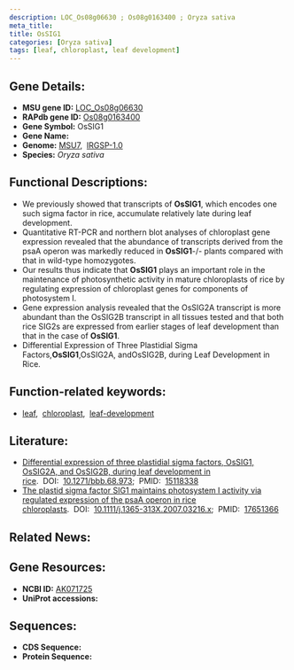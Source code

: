 ```yaml
---
description: LOC_Os08g06630 ; Os08g0163400 ; Oryza sativa
meta_title:
title: OsSIG1
categories: [Oryza sativa]
tags: [leaf, chloroplast, leaf development]
---
```


## Gene Details:
- **MSU gene ID:** [LOC_Os08g06630](http://rice.uga.edu/cgi-bin/ORF_infopage.cgi?orf=LOC_Os08g06630)  
- **RAPdb gene ID:** [Os08g0163400](https://rapdb.dna.affrc.go.jp/locus/?name=Os08g0163400)  
- **Gene Symbol:** OsSIG1
- **Gene Name:**
- **Genome:**  [MSU7](http://rice.uga.edu/),&nbsp;&nbsp;[IRGSP-1.0](https://rapdb.dna.affrc.go.jp/download/irgsp1.html)
- **Species:** *Oryza sativa*

## Functional Descriptions:
   - We previously showed that transcripts of **OsSIG1**, which encodes one such sigma factor in rice, accumulate relatively late during leaf development.
   - Quantitative RT-PCR and northern blot analyses of chloroplast gene expression revealed that the abundance of transcripts derived from the psaA operon was markedly reduced in **OsSIG1**-/- plants compared with that in wild-type homozygotes.
   - Our results thus indicate that **OsSIG1** plays an important role in the maintenance of photosynthetic activity in mature chloroplasts of rice by regulating expression of chloroplast genes for components of photosystem I.
   - Gene expression analysis revealed that the OsSIG2A transcript is more abundant than the OsSIG2B transcript in all tissues tested and that both rice SIG2s are expressed from earlier stages of leaf development than that in the case of **OsSIG1**.
   - Differential Expression of Three Plastidial Sigma Factors,**OsSIG1**,OsSIG2A, andOsSIG2B, during Leaf Development in Rice.

## Function-related keywords:
   - [leaf](/tags/leaf/),&nbsp;&nbsp;[chloroplast](/tags/chloroplast/),&nbsp;&nbsp;[leaf-development](/tags/leaf-development/)

## Literature:
   - [Differential expression of three plastidial sigma factors, OsSIG1, OsSIG2A, and OsSIG2B, during leaf development in rice](https://www.doi.org/10.1271/bbb.68.973).&nbsp;&nbsp;DOI:&nbsp;&nbsp;[10.1271/bbb.68.973](https://www.doi.org/10.1271/bbb.68.973);&nbsp;&nbsp;PMID:&nbsp;&nbsp;[15118338](https://pubmed.ncbi.nlm.nih.gov/15118338/)
   - [The plastid sigma factor SIG1 maintains photosystem I activity via regulated expression of the psaA operon in rice chloroplasts](https://www.doi.org/10.1111/j.1365-313X.2007.03216.x).&nbsp;&nbsp;DOI:&nbsp;&nbsp;[10.1111/j.1365-313X.2007.03216.x](https://www.doi.org/10.1111/j.1365-313X.2007.03216.x);&nbsp;&nbsp;PMID:&nbsp;&nbsp;[17651366](https://pubmed.ncbi.nlm.nih.gov/17651366/)

## Related News:

## Gene Resources:
- **NCBI ID:**  [AK071725](http://www.ncbi.nlm.nih.gov/nuccore/AK071725)
- **UniProt accessions:** [](https://www.uniprot.org/uniprotkb//entry)

## Sequences:
- **CDS Sequence:**
- **Protein Sequence:**
